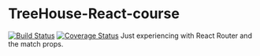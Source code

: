 # TreeHouse-React-course
[![Build Status](https://travis-ci.org/hadijahkyampeire/TreeHouse-React-course.svg?branch=master)](https://travis-ci.org/hadijahkyampeire/TreeHouse-React-course)
[![Coverage Status](https://coveralls.io/repos/github/hadijahkyampeire/TreeHouse-React-course/badge.svg?branch=master)](https://coveralls.io/github/hadijahkyampeire/TreeHouse-React-course?branch=master)
Just experiencing with React Router and the match props.
